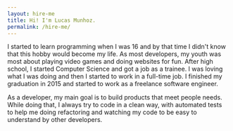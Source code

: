```yaml
---
layout: hire-me
title: Hi! I'm Lucas Munhoz.
permalink: /hire-me/
---
```


I started to learn programming when I was 16 and by that time I didn't know that this hobby would become my life. As most developers, my youth was most about playing video games and doing websites for fun. After high school, I started Computer Science and got a job as a trainee. I was loving what I was doing and then I started to work in a full-time job. I finished my graduation in 2015 and started to work as a freelance software engineer.

As a developer, my main goal is to build products that meet people needs. While doing that, I always try to code in a clean way, with automated tests to help me doing refactoring and watching my code to be easy to understand by other developers.



